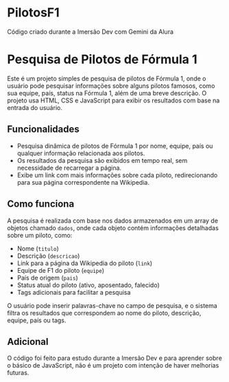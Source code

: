# PilotosF1
Código criado durante a Imersão Dev com Gemini da Alura

# Pesquisa de Pilotos de Fórmula 1

Este é um projeto simples de pesquisa de pilotos de Fórmula 1, onde o usuário pode pesquisar informações sobre alguns pilotos famosos, como sua equipe, país, status na Fórmula 1, além de uma breve descrição. O projeto usa HTML, CSS e JavaScript para exibir os resultados com base na entrada do usuário.

## Funcionalidades

- Pesquisa dinâmica de pilotos de Fórmula 1 por nome, equipe, país ou qualquer informação relacionada aos pilotos.
- Os resultados da pesquisa são exibidos em tempo real, sem necessidade de recarregar a página.
- Exibe um link com mais informações sobre cada piloto, redirecionando para sua página correspondente na Wikipedia.

## Como funciona

A pesquisa é realizada com base nos dados armazenados em um array de objetos chamado `dados`, onde cada objeto contém informações detalhadas sobre um piloto, como:
- Nome (`titulo`)
- Descrição (`descricao`)
- Link para a página da Wikipedia do piloto (`link`)
- Equipe de F1 do piloto (`equipe`)
- País de origem (`pais`)
- Status atual do piloto (ativo, aposentado, falecido)
- Tags adicionais para facilitar a pesquisa

O usuário pode inserir palavras-chave no campo de pesquisa, e o sistema filtra os resultados que correspondem ao nome do piloto, descrição, equipe, país ou tags.


## Adicional

O código foi feito para estudo durante a Imersão Dev e para aprender sobre o básico de JavaScript, não é um projeto com intenção de haver melhorias futuras.
